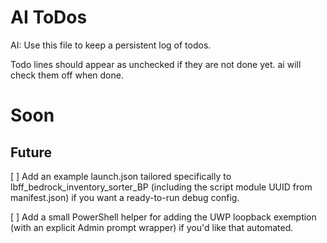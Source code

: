 # AI ToDos

AI: Use this file to keep a persistent log of todos.

Todo lines should appear as unchecked if they are not done yet.  ai will check them off when done.

# Soon
## Future

[ ] Add an example launch.json tailored specifically to lbff_bedrock_inventory_sorter_BP (including the script module UUID from manifest.json) if you want a ready-to-run debug config.

[ ] Add a small PowerShell helper for adding the UWP loopback exemption (with an explicit Admin prompt wrapper) if you'd like that automated.